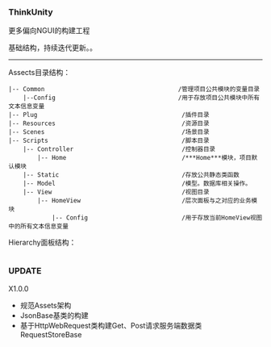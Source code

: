 ### ThinkUnity

更多偏向NGUI的构建工程

基础结构，持续迭代更新。。

---

Assects目录结构：

```
|-- Common                                     /管理项目公共模块的变量目录
    |--Config                                  /用于存放项目公共模块中所有文本信息变量
|-- Plug                                        /插件目录
|-- Resources                                   /资源目录
|-- Scenes                                      /场景目录
|-- Scripts                                     /脚本目录
    |-- Controller                              /控制器目录
        |-- Home                                /***Home***模块，项目默认模块 
    |-- Static                                  /存放公共静态类函数
    |-- Model                                   /模型。数据库相关操作。
    |-- View                                    /视图目录
        |-- HomeView                            /层次面板与之对应的业务模块
            |-- Config                          /用于存放当前HomeView视图中的所有文本信息变量
```


Hierarchy面板结构：

```

```





### UPDATE


X1.0.0

* 规范Assets架构
* JsonBase基类的构建
* 基于HttpWebRequest类构建Get、Post请求服务端数据类RequestStoreBase



